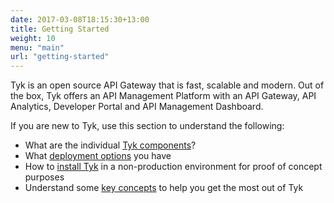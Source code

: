```yaml
--- 
date: 2017-03-08T18:15:30+13:00
title: Getting Started
weight: 10
menu: "main"
url: "getting-started"
---
```


Tyk is an open source API Gateway that is fast, scalable and modern. Out of the box, Tyk offers an API Management Platform with an API Gateway, API Analytics, Developer Portal and API Management Dashboard.

If you are new to Tyk, use this section to understand the following:

* What are the individual [Tyk components](/docs/getting-started/tyk-components/)?
*  What [deployment options](/docs/getting-started/deployment-options/) you have
*  How to [install Tyk](/docs/getting-started/installation/) in a non-production environment for proof of concept purposes
*  Understand some [key concepts](/docs/getting-started/key-concepts/) to help you get the most out of Tyk
